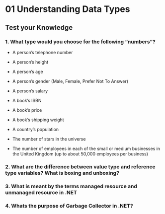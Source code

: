 # 01 Understanding Data Types


## Test your Knowledge


### 1. What type would you choose for the following “numbers”?


* A person’s telephone number


* A person’s height


* A person’s age


* A person’s gender (Male, Female, Prefer Not To Answer)


* A person’s salary


* A book’s ISBN


* A book’s price


* A book’s shipping weight


* A country’s population


* The number of stars in the universe


* The number of employees in each of the small or medium businesses in the United Kingdom (up to about 50,000 employees per business)


### 2. What are the difference between value type and reference type variables? What is boxing and unboxing?


### 3. What is meant by the terms managed resource and unmanaged resource in .NET


### 4. Whats the purpose of Garbage Collector in .NET?
